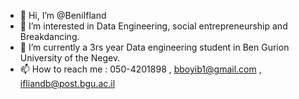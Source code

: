 - 👋 Hi, I’m @BeniIfland
- 👀 I’m interested in Data Engineering, social entrepreneurship and Breakdancing.
- 🌱 I’m currently a 3rs year Data engineering student in Ben Gurion University of the Negev.
- 📫 How to reach me : 050-4201898 , bboyib1@gmail.com , ifliandb@post.bgu.ac.il

<!---
BeniIfland/BeniIfland is a ✨ special ✨ repository because its `README.md` (this file) appears on your GitHub profile.
You can click the Preview link to take a look at your changes.
--->
